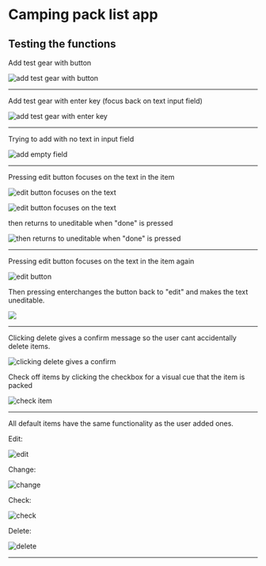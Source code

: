 # Camping pack list app

## Testing the functions

Add test gear with button

![add test gear with button](https://i.ibb.co/x5spwdR/chrome-Yc8to-ODALQ.png)

---

Add test gear with enter key (focus back on text input field)

![add test gear with enter key](https://i.ibb.co/1d0mhSP/chrome-KYDH3-Oqfdo.png)

---

Trying to add with no text in input field

![add empty field](https://i.ibb.co/8x4Wr82/chrome-Ko-Aa1-HFc-AI.png)

---

Pressing edit button focuses on the text in the item

![edit button focuses on the text](https://i.ibb.co/FzH1Xfs/chrome-w9-YQAr-Of-Ax.png)

![edit button focuses on the text](https://i.ibb.co/THgsJBW/chrome-lm-ZPF4-ZJKR.png)

then returns to uneditable when "done" is pressed

![then returns to uneditable when "done" is pressed](https://i.ibb.co/FzH1Xfs/chrome-w9-YQAr-Of-Ax.png)

---

Pressing edit button focuses on the text in the item again

![edit button](https://i.ibb.co/Mpc3495/chrome-AZy-Fs-TBg4-F.png)

Then pressing enterchanges the button back to "edit" and makes the text uneditable.

![](https://i.ibb.co/chxGMmc/chrome-Eg-Izg-Qf7-L6.png)

---

Clicking delete gives a confirm message so the user cant accidentally delete items.

![clicking delete gives a confirm](https://i.ibb.co/KLDCb6S/chrome-z-HP8-AB0h-H9.png)

Check off items by clicking the checkbox for a visual cue that the item is packed

![check item](https://i.ibb.co/Nj2VLSB/chrome-MSx-S13-OBlm.png)

---

All default items have the same functionality as the user added ones.

Edit: 

![edit](https://i.ibb.co/M6wZ8Br/chrome-Yucv-Qafq-Kp.png)

Change:

![change](https://i.ibb.co/JksNTvf/chrome-IGSa-Tim2bp.png)

Check:

![check](https://i.ibb.co/g3rrKYg/chrome-UVHF8-Lwv-Si.png)

Delete:

![delete](https://i.ibb.co/7XL2Cv8/chrome-oh-KX5y-Iom-D.png)

---
